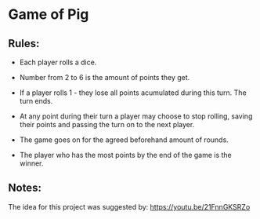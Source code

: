 # Game of Pig
## Rules:
+ Each player rolls a dice.

+ Number from 2 to 6 is the amount of points they get.

+ If a player rolls 1 - they lose all points acumulated during this turn. The turn ends.

+ At any point during their turn a player may choose to stop rolling, saving their points and passing the turn on to the next player.

+ The game goes on for the agreed beforehand amount of rounds.

+ The player who has the most points by the end of the game is the winner.

## Notes: 
The idea for this project was suggested by: https://youtu.be/21FnnGKSRZo
